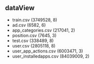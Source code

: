 

## dataView

- train.csv (3749528, 8)
- ad.csv (6582, 6)
- app_categories.csv (217041, 2)
- position.csv (7645, 3)
- test.csv (338489, 8)
- user.csv (2805118, 8)
- user_app_actions.csv (6003471, 3)
- user_installedapps.csv (84039009, 2)


